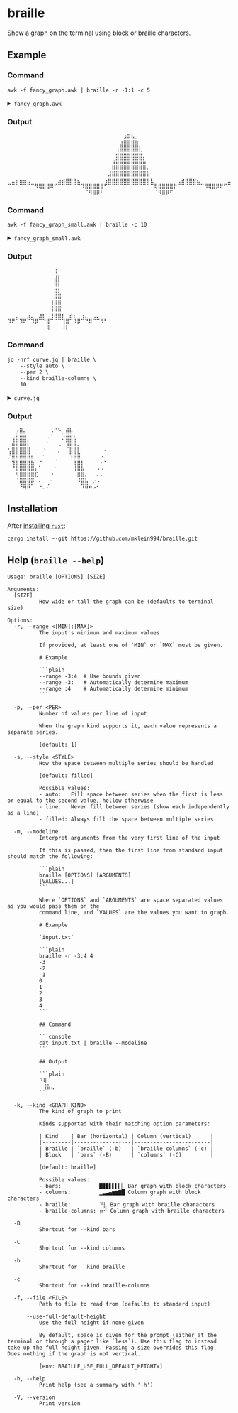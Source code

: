 # braille

Show a graph on the terminal using [block](https://en.wikipedia.org/wiki/Block_Elements) or [braille](https://en.wikipedia.org/wiki/Braille_Patterns) characters.

## Example

### Command

```console
awk -f fancy_graph.awk | braille -r -1:1 -c 5
```

<details>
<summary><code>fancy_graph.awk</code></summary>

```awk
BEGIN {
    pi = atan2(0, -1);
    for (i = (-20 * pi); i < (20 * pi); i++) {
        print 100 * sin(i / 4) / i;
    }
}
```

$$100*\frac{\sin(\frac{x}{4})}{x}$$

</details>

### Output

```plain
⠀⠀⠀⠀⠀⠀⠀⠀⠀⠀⠀⠀⠀⠀⠀⠀⠀⠀⠀⠀⠀⠀⠀⠀⠀⠀⠀⠀⠀⠀⣰⣿⣧⡀⠀⠀⠀⠀⠀⠀⠀⠀⠀⠀⠀⠀⠀⠀⠀⠀⠀⠀⠀⠀⠀⠀⠀⠀⠀⠀⠀⠀⠀
⠀⠀⠀⠀⠀⠀⠀⠀⠀⠀⠀⠀⠀⠀⠀⠀⠀⠀⠀⠀⠀⠀⠀⠀⠀⠀⠀⠀⠀⣰⣿⣿⣿⣷⠀⠀⠀⠀⠀⠀⠀⠀⠀⠀⠀⠀⠀⠀⠀⠀⠀⠀⠀⠀⠀⠀⠀⠀⠀⠀⠀⠀⠀
⠀⠀⠀⠀⠀⠀⠀⠀⠀⠀⠀⠀⠀⠀⠀⠀⠀⠀⠀⠀⠀⠀⠀⠀⠀⠀⠀⠀⢠⣿⣿⣿⣿⣿⣇⠀⠀⠀⠀⠀⠀⠀⠀⠀⠀⠀⠀⠀⠀⠀⠀⠀⠀⠀⠀⠀⠀⠀⠀⠀⠀⠀⠀
⠀⠀⠀⠀⠀⠀⠀⠀⠀⠀⠀⠀⠀⠀⠀⠀⠀⠀⠀⠀⠀⠀⠀⠀⠀⠀⠀⠀⣾⣿⣿⣿⣿⣿⣿⡀⠀⠀⠀⠀⠀⠀⠀⠀⠀⠀⠀⠀⠀⠀⠀⠀⠀⠀⠀⠀⠀⠀⠀⠀⠀⠀⠀
⠀⠀⠀⠀⠀⠀⠀⠀⠀⠀⠀⠀⠀⠀⠀⠀⠀⠀⠀⠀⠀⠀⠀⠀⠀⠀⠀⢰⣿⣿⣿⣿⣿⣿⣿⣧⠀⠀⠀⠀⠀⠀⠀⠀⠀⠀⠀⠀⠀⠀⠀⠀⠀⠀⠀⠀⠀⠀⠀⠀⠀⠀⠀
⠀⠀⠀⠀⠀⠀⠀⠀⠀⠀⠀⠀⠀⠀⠀⠀⠀⠀⠀⠀⠀⠀⠀⠀⠀⠀⠀⣿⣿⣿⣿⣿⣿⣿⣿⣿⡄⠀⠀⠀⠀⠀⠀⠀⠀⠀⠀⠀⠀⠀⠀⠀⠀⠀⠀⠀⠀⠀⠀⠀⠀⠀⠀
⠀⠀⠀⠀⠀⠀⠀⠀⠀⠀⠀⠀⠀⠀⠀⠀⠀⠀⠀⠀⠀⠀⠀⠀⠀⠀⣸⣿⣿⣿⣿⣿⣿⣿⣿⣿⣷⠀⠀⠀⠀⠀⠀⠀⠀⠀⠀⠀⠀⠀⠀⠀⠀⠀⠀⠀⠀⠀⠀⠀⠀⠀⠀
⠀⣀⣤⣤⣤⣀⠀⠀⠀⠀⠀⠀⠀⣠⣴⣿⣿⣷⣄⠀⠀⠀⠀⠀⠀⢠⣿⣿⣿⣿⣿⣿⣿⣿⣿⣿⣿⣇⠀⠀⠀⠀⠀⠀⢀⣴⣿⣿⣶⣄⠀⠀⠀⠀⠀⠀⠀⣀⣤⣤⣤⣄⡀
⠉⠉⠉⠉⠉⠉⠉⠻⢿⣿⣿⠿⠋⠉⠉⠉⠉⠉⠉⠹⣿⣿⣿⣿⣿⠋⠉⠉⠉⠉⠉⠉⠉⠉⠉⠉⠉⠉⢿⣿⣿⣿⣿⡟⠉⠉⠉⠉⠉⠉⠉⠻⢿⣿⡿⠟⠋⠉⠉⠉⠉⠉⠉
⠀⠀⠀⠀⠀⠀⠀⠀⠀⠀⠀⠀⠀⠀⠀⠀⠀⠀⠀⠀⠈⠻⣿⡿⠃⠀⠀⠀⠀⠀⠀⠀⠀⠀⠀⠀⠀⠀⠈⠻⣿⡿⠋⠀⠀⠀⠀⠀⠀⠀⠀⠀⠀⠀⠀⠀⠀⠀⠀⠀⠀⠀⠀
```

### Command

```console
awk -f fancy_graph_small.awk | braille -c 10
```

<details>
<summary><code>fancy_graph_small.awk</code></summary>

```awk
BEGIN {
    pi = atan2(0, -1);
    for (i = -8 * pi; i < 8 * pi; i++) {
        if (i != 0) {
            print sin(i) / i;
        }
    }
}
```
$$\frac{\sin(x)}{x}$$

</details>

### Output

```plain
⠀⠀⠀⠀⠀⠀⠀⠀⠀⠀⠀⠀⢸⠀⠀⠀⠀⠀⠀⠀⠀⠀⠀⠀⠀⠀
⠀⠀⠀⠀⠀⠀⠀⠀⠀⠀⠀⠀⣼⡇⠀⠀⠀⠀⠀⠀⠀⠀⠀⠀⠀⠀
⠀⠀⠀⠀⠀⠀⠀⠀⠀⠀⠀⠀⣿⡇⠀⠀⠀⠀⠀⠀⠀⠀⠀⠀⠀⠀
⠀⠀⠀⠀⠀⠀⠀⠀⠀⠀⠀⠀⣿⡇⠀⠀⠀⠀⠀⠀⠀⠀⠀⠀⠀⠀
⠀⠀⠀⠀⠀⠀⠀⠀⠀⠀⠀⠀⣿⣿⠀⠀⠀⠀⠀⠀⠀⠀⠀⠀⠀⠀
⠀⠀⠀⠀⠀⠀⠀⠀⠀⠀⠀⢸⣿⣿⠀⠀⠀⠀⠀⠀⠀⠀⠀⠀⠀⠀
⠀⠀⠀⠀⠀⠀⠀⠀⠀⠀⠀⢸⣿⣿⠀⠀⠀⠀⠀⠀⠀⠀⠀⠀⠀⠀
⠀⠀⣀⠀⠀⣠⡀⠀⣰⡆⠀⢸⣿⣿⡆⠀⣼⡄⠀⢠⡀⠀⢀⡀⠀⠀
⠹⠟⠉⠹⠟⠉⠹⡿⠉⠙⣿⠉⠉⠉⢹⣿⠉⠹⡿⠉⠙⠿⠉⠉⠻⠃
⠀⠀⠀⠀⠀⠀⠀⠀⠀⠀⢿⠀⠀⠀⠸⡇⠀⠀⠀⠀⠀⠀⠀⠀⠀⠀
```

### Command

```console
jq -nrf curve.jq | braille \
    --style auto \
    --per 2 \
    --kind braille-columns \
    10
```

<details>
<summary><code>curve.jq</code></summary>

```jq
# curve.jq
(-1 | acos) as $pi
| range(-8 * $pi; 8 * $pi)
| [
  (. / 5 | cos),
  (. / 4 | sin)
] | @tsv
```

</details>

### Output

```plain
⠀⠀⣰⣿⡄⠀⠀⠀⠀⠀⠀⠠⠉⠑⣀⣾⣧⠀⠀⠀⠀⠀⠀⠀⠀⠀
⠀⢠⣿⣿⣿⠀⠀⠀⠀⠀⠠⠁⠀⠀⡸⣿⣿⣇⠀⠀⠀⠀⠀⠀⠀⠀
⠀⣼⣿⣿⣿⡇⠀⠀⠀⠀⠂⠀⠀⢀⠀⢻⣿⣿⡀⠀⠀⠀⠀⠀⠀⠀
⢂⣿⣿⣿⣿⣿⠀⠀⠀⠐⠀⠀⠀⡀⠀⠈⣿⣿⡇⠀⠀⠀⠀⠀⠀⠄
⡘⣿⣿⣿⣿⣿⡆⠀⠀⠂⠀⠀⠀⠀⠀⠀⢹⣿⣿⠀⠀⠀⠀⠀⠠⠀
⠀⢻⣿⣿⣿⣿⣧⠀⠐⠀⠀⠀⠈⠀⠀⠀⠈⣿⣿⡆⠀⠀⠀⠀⠄⠂
⠀⠘⣿⣿⣿⣿⣿⡄⠁⠀⠀⠀⠂⠀⠀⠀⠀⢸⣿⣧⠀⠀⠀⠠⠠⠀
⠀⠀⢻⣿⣿⣿⣿⣏⠀⠀⠀⠐⠀⠀⠀⠀⠀⠀⣿⣿⡄⠀⠀⠄⠄⠀
⠀⠀⠈⣿⣿⣿⡿⠀⠄⠀⠀⠂⠀⠀⠀⠀⠀⠀⠸⣿⣧⠀⡐⠠⠀⠀
⠀⠀⠀⠘⢿⡿⠁⠀⠐⣀⠌⠀⠀⠀⠀⠀⠀⠀⠀⠹⣿⠶⡠⠂⠀⠀
```

## Installation

After [installing `rust`](https://www.rust-lang.org/tools/install):

<!-- TODO: maybe publish to crates.io? -->
```console
cargo install --git https://github.com/mklein994/braille.git
```

## Help (`braille --help`)

~~~plain
Usage: braille [OPTIONS] [SIZE]

Arguments:
  [SIZE]
          How wide or tall the graph can be (defaults to terminal size)

Options:
  -r, --range <[MIN]:[MAX]>
          The input's minimum and maximum values
          
          If provided, at least one of `MIN` or `MAX` must be given.
          
          # Example
          
          ```plain
          --range -3:4  # Use bounds given
          --range -3:   # Automatically determine maximum
          --range :4    # Automatically determine minimum
          ```

  -p, --per <PER>
          Number of values per line of input
          
          When the graph kind supports it, each value represents a separate series.
          
          [default: 1]

  -s, --style <STYLE>
          How the space between multiple series should be handled
          
          [default: filled]

          Possible values:
          - auto:   Fill space between series when the first is less or equal to the second value, hollow otherwise
          - line:   Never fill between series (show each independently as a line)
          - filled: Always fill the space between multiple series

  -m, --modeline
          Interpret arguments from the very first line of the input
          
          If this is passed, then the first line from standard input should match the following:
          
          ```plain
          braille [OPTIONS] [ARGUMENTS]
          [VALUES...]
          ```
          
          Where `OPTIONS` and `ARGUMENTS` are space separated values as you would pass them on the
          command line, and `VALUES` are the values you want to graph.
          
          # Example
          
          `input.txt`
          
          ```plain
          braille -r -3:4 4
          -3
          -2
          -1
          0
          1
          2
          3
          4
          ```
          
          ## Command
          
          ```console
          cat input.txt | braille --modeline
          ```
          
          ## Output
          
          ```plain
          ⠙⢿
          ⠀⢸⣷⣄
          ```

  -k, --kind <GRAPH_KIND>
          The kind of graph to print
          
          Kinds supported with their matching option parameters:
          
          | Kind    | Bar (horizontal) | Column (vertical)      |
          |---------|------------------|------------------------|
          | Braille | `braille` (-b)   | `braille-columns` (-c) |
          | Block   | `bars` (-B)      | `columns` (-C)         |
          
          [default: braille]

          Possible values:
          - bars:            █▉▊▋▌▍▎▏ Bar graph with block characters
          - columns:         ▁▂▃▄▅▆▇█ Column graph with block characters
          - braille:         ⠙⣇ Bar graph with braille characters
          - braille-columns: ⡶⠚ Column graph with braille characters

  -B
          Shortcut for --kind bars

  -C
          Shortcut for --kind columns

  -b
          Shortcut for --kind braille

  -c
          Shortcut for --kind braille-columns

  -f, --file <FILE>
          Path to file to read from (defaults to standard input)

      --use-full-default-height
          Use the full height if none given
          
          By default, space is given for the prompt (either at the terminal or through a pager like `less`). Use this flag to instead take up the full height given. Passing a size overrides this flag. Does nothing if the graph is not vertical.
          
          [env: BRAILLE_USE_FULL_DEFAULT_HEIGHT=]

  -h, --help
          Print help (see a summary with '-h')

  -V, --version
          Print version
~~~
